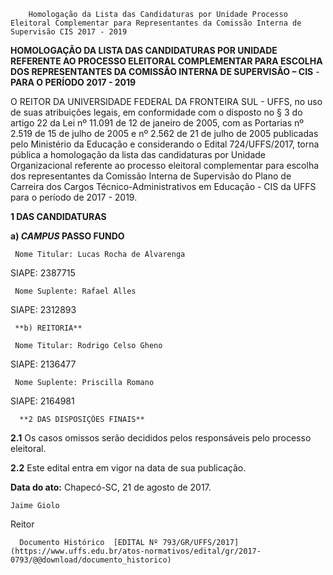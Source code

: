         Homologação da Lista das Candidaturas por Unidade Processo Eleitoral Complementar para Representantes da Comissão Interna de Supervisão CIS 2017 - 2019  

**HOMOLOGAÇÃO DA LISTA DAS CANDIDATURAS POR UNIDADE REFERENTE AO PROCESSO ELEITORAL COMPLEMENTAR PARA ESCOLHA DOS REPRESENTANTES DA COMISSÃO INTERNA DE SUPERVISÃO – CIS** - **PARA O PERÍODO 2017 - 2019**

  

 O REITOR DA UNIVERSIDADE FEDERAL DA FRONTEIRA SUL - UFFS, no uso de suas atribuições legais, em conformidade com o disposto no § 3 do artigo 22 da Lei nº 11.091 de 12 de janeiro de 2005, com as Portarias nº 2.519 de 15 de julho de 2005 e nº 2.562 de 21 de julho de 2005 publicadas pelo Ministério da Educação e considerando o Edital 724/UFFS/2017, torna pública a homologação da lista das candidaturas por Unidade Organizacional referente ao processo eleitoral complementar para escolha dos representantes da Comissão Interna de Supervisão do Plano de Carreira dos Cargos Técnico-Administrativos em Educação - CIS da UFFS para o período de 2017 - 2019.

  

 **1 DAS CANDIDATURAS**

 **a) *CAMPUS* PASSO FUNDO**

     Nome Titular: Lucas Rocha de Alvarenga

   SIAPE: 2387715

     Nome Suplente: Rafael Alles

   SIAPE: 2312893

     **b) REITORIA**

     Nome Titular: Rodrigo Celso Gheno

   SIAPE: 2136477

     Nome Suplente: Priscilla Romano

   SIAPE: 2164981

      **2 DAS DISPOSIÇÕES FINAIS**

 **2.1** Os casos omissos serão decididos pelos responsáveis pelo processo eleitoral.

 **2.2** Este edital entra em vigor na data de sua publicação.

   **Data do ato:** Chapecó-SC, 21 de agosto de 2017.   
 

    Jaime Giolo   
 Reitor 

      Documento Histórico  [EDITAL Nº 793/GR/UFFS/2017](https://www.uffs.edu.br/atos-normativos/edital/gr/2017-0793/@@download/documento_historico)     
      